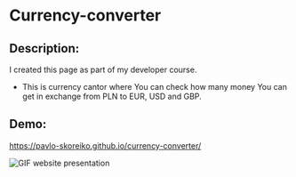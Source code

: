 # Currency-converter

## Description:
I created this page as part of my developer course.
- This is currency cantor where You can check how many money You can get in exchange from PLN to EUR, USD and GBP.

## Demo:
https://pavlo-skoreiko.github.io/currency-converter/

![GIF website presentation](https://media.giphy.com/media/ZVOcmK8WvbL7INgdBJ/giphy.gif)
